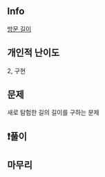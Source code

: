 ## Info
<a href="https://school.programmers.co.kr/learn/courses/30/lessons/49994" rel="nofollow">방문 길이</a>

##  개인적 난이도
2, 구현

##  문제 
새로 탐험한 길의 길이를 구하는 문제

## ❗풀이


## 마무리